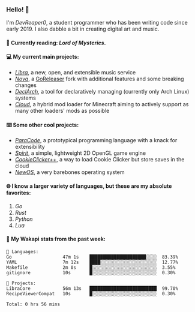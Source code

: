### Hello! 👋

I'm _DevReaper0_, a student programmer who has been writing code since early 2019. I also dabble a bit in creating digital art and music.

#### 📖 Currently reading: *Lord of Mysteries*.

#### 💻 My current main projects:

-   _[Libra](https://github.com/LibraMusic)_, a new, open, and extensible music service
-   _[Nova](https://github.com/LibraMusic/Nova)_, a [GoReleaser](https://github.com/goreleaser/goreleaser) fork with additional features and some breaking changes
-   _[DeclArch](https://github.com/DevReaper0/declarch)_, a tool for declaratively managing (currently only Arch Linux) systems
-   _[Cloud](https://github.com/CloudLoaderMC/CloudLoader)_, a hybrid mod loader for Minecraft aiming to actively support as many other loaders' mods as possible

#### ⌨️ Some other cool projects:

-   _[ParaCode](https://github.com/ParaCodeLang/ParaCode)_, a prototypical programming language with a knack for extensibility
-   _[Spirit](https://gitlab.com/DevReaper0/SpiritEngine)_, a simple, lightweight 2D OpenGL game engine
-   _[CookieClicker++](https://github.com/DevReaper0/CookieClickerPlusPlus)_, a way to load Cookie Clicker but store saves in the cloud
-   _[NewOS](https://github.com/DevReaper0/NewOS)_, a very barebones operating system

#### 🌐 I know a larger variety of languages, but these are my absolute favorites:

1. _Go_
2. _Rust_
3. _Python_
4. _Lua_

#### 📡 My Wakapi stats from the past week:

```text
💾 Languages:
Go                   47m 1s    █████████████████████░░░░  83.39%
YAML                 7m 12s    ████░░░░░░░░░░░░░░░░░░░░░  12.77%
Makefile             2m 0s     █░░░░░░░░░░░░░░░░░░░░░░░░  3.55%
gitignore            10s       █░░░░░░░░░░░░░░░░░░░░░░░░  0.30%

💼 Projects:
LibraCore            56m 13s   █████████████████████████  99.70%
RecipeViewerCompat   10s       █░░░░░░░░░░░░░░░░░░░░░░░░  0.30%

Total: 0 hrs 56 mins
```
